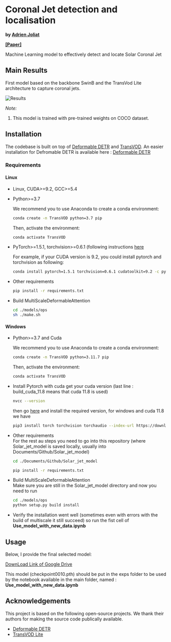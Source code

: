 # Coronal Jet detection and localisation

**by [Adrien Joliat](https://github.com/adrienjoliat)**  

**[[Paper]](./MLO_Semester_project_first_sub.pdf)**

Machine Learning model to effectively detect and locate Solar Coronal Jet


## Main Results
First model based on the backbone SwinB and the TransVod Lite architecture to capture coronal jets.

![Results](/Animations/animation_690.gif)



*Note:*
1. This model is trained  with pre-trained weights on COCO dataset.


## Installation

The codebase is built on top of [Deformable DETR](https://github.com/fundamentalvision/Deformable-DETR) and [TransVOD](https://github.com/SJTU-LuHe/TransVOD). An easier installation for Defromable DETR is available here : [Deformable DETR](https://github.com/adrienjoliat/Deformable-DETR)

### Requirements

#### Linux

* Linux, CUDA>=9.2, GCC>=5.4
  
* Python>=3.7

    We recommend you to use Anaconda to create a conda environment:
    ```bash
    conda create -n TransVOD python=3.7 pip
    ```
    Then, activate the environment:
    ```bash
    conda activate TransVOD
    ```
  
* PyTorch>=1.5.1, torchvision>=0.6.1 (following instructions [here](https://pytorch.org/)

    For example, if your CUDA version is 9.2, you could install pytorch and torchvision as following:
    ```bash
    conda install pytorch=1.5.1 torchvision=0.6.1 cudatoolkit=9.2 -c pytorch
    ```
  
* Other requirements
    ```bash
    pip install -r requirements.txt
    ```

* Build MultiScaleDeformableAttention
    ```bash
    cd ./models/ops
    sh ./make.sh
    ```

#### Windows
* Python>=3.7 and Cuda 

    We recommend you to use Anaconda to create a conda environment:
    ```bash
    conda create -n TransVOD python=3.11.7 pip
    ```
    Then, activate the environment:
    ```bash
    conda activate TransVOD
    ```
* Install Pytorch with cuda
    get your cuda version (last line : build_cuda_11.8 means that cuda 11.8 is used)
    ```bash
    nvcc --version
    ```
    then go [here](https://pytorch.org/) and install the required version, for windows and cuda 11.8 we have
    ```bash
    pip3 install torch torchvision torchaudio --index-url https://download.pytorch.org/whl/cu118
    ```

* Other requirements  
    For the rest au steps you need to go into this repository (where Solar_jet_model is saved locally, usually into Documents/Github/Solar_jet_model)
    ```bash
    cd ./Documents/Github/Solar_jet_model
    ```
    ```bash
    pip install -r requirements.txt
    ```

* Build MultiScaleDeformableAttention  
    Make sure you are still in the Solar_jet_model directory and
    now you need to run
    ```bash
    cd ./models/ops
    python setup.py build install
    ```

* Verify the installation went well (sometimes even with errors with the build of multiscale it still succeed) so
run the fist cell of **Use_model_with_new_data.ipynb**
   

## Usage
Below, I provide the final selected model:

[DownLoad Link of Google Drive](https://drive.google.com/file/d/1mrA1RFCxGWZrM9RSylFH9PVzlTUHb2Ra/view?usp=sharing)

This model (checkpoint0010.pth) should be put in the exps folder to be used by the notebook available in the main folder, named : **Use_model_with_new_data.ipynb**

## Acknowledgements

This project is based on the following open-source projects. We thank their
authors for making the source code publically available.

* [Deformable DETR](https://github.com/fundamentalvision/Deformable-DETR)
* [TransVOD Lite](https://github.com/qianyuzqy/TransVOD_Lite)